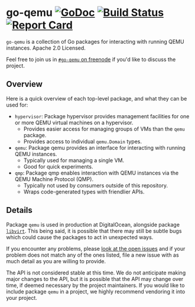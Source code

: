 go-qemu [![GoDoc](http://godoc.org/github.com/digitalocean/go-qemu?status.svg)](http://godoc.org/github.com/digitalocean/go-qemu) [![Build Status](https://travis-ci.org/digitalocean/go-qemu.svg?branch=master)](https://travis-ci.org/digitalocean/go-qemu) [![Report Card](https://goreportcard.com/badge/github.com/digitalocean/go-qemu)](https://goreportcard.com/report/github.com/digitalocean/go-qemu)
=======

`go-qemu` is a collection of Go packages for interacting with running QEMU
instances.  Apache 2.0 Licensed.

Feel free to join us in [`#go-qemu` on freenode](https://webchat.freenode.net/)
if you'd like to discuss the project.

Overview
--------

Here is a quick overview of each top-level package, and what they can be used for:

- `hypervisor`: Package hypervisor provides management facilities for one or
more QEMU virtual machines on a hypervisor.
  - Provides easier access for managing groups of VMs than the `qemu` package.
  - Provides access to individual `qemu.Domain` types.
- `qemu`: Package qemu provides an interface for interacting with running QEMU instances.
  - Typically used for managing a single VM.
  - Good for quick experiments.
- `qmp`: Package qmp enables interaction with QEMU instances via the QEMU Machine
Protocol (QMP).
  - Typically not used by consumers outside of this repository.
  - Wraps code-generated types with friendlier APIs.

Details
-------

Package `qemu` is used in production at DigitalOcean, alongside package
[`libvirt`](https://github.com/digitalocean/go-libvirt).  This being said, it is
possible that there may still be subtle bugs which could cause the packages to act
in unexpected ways.

If you encounter any problems, please [look at the open issues](https://github.com/digitalocean/go-qemu/issues)
and if your problem does not match any of the ones listed, file a new issue with as
much detail as you are willing to provide.

The API is not considered stable at this time.  We do not anticipate making major
changes to the API, but it is possible that the API may change over time, if deemed
necessary by the project maintainers.  If you would like to include package
`qemu` in a project, we highly recommend vendoring it into your project.
